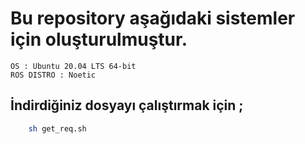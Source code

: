 # Bu repository aşağıdaki sistemler için oluşturulmuştur.

    OS : Ubuntu 20.04 LTS 64-bit
    ROS DISTRO : Noetic
    

## İndirdiğiniz dosyayı çalıştırmak için ; 

```bash
	sh get_req.sh
```
